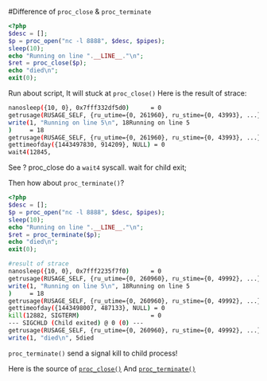#Difference of ```proc_close``` & ```proc_terminate```
```php
<?php
$desc = []; 
$p = proc_open("nc -l 8888", $desc, $pipes);
sleep(10);
echo "Running on line ".__LINE__."\n";
$ret = proc_close($p);
echo "died\n";
exit(0);
```

Run about script, It will stuck at ```proc_close()```
Here is the result of strace:
```bash
nanosleep({10, 0}, 0x7fff332df5d0)      = 0
getrusage(RUSAGE_SELF, {ru_utime={0, 261960}, ru_stime={0, 43993}, ...}) = 0
write(1, "Running on line 5\n", 18Running on line 5
)     = 18
getrusage(RUSAGE_SELF, {ru_utime={0, 261960}, ru_stime={0, 43993}, ...}) = 0
gettimeofday({1443497830, 914209}, NULL) = 0
wait4(12845, 
```
See ?
proc_close do a ```wait4``` syscall. wait for child exit;

Then how about ```proc_terminate()```?
```php
<?php
$desc = []; 
$p = proc_open("nc -l 8888", $desc, $pipes);
sleep(10);
echo "Running on line ".__LINE__."\n";
$ret = proc_terminate($p);
echo "died\n";
exit(0);
```

```bash
#result of strace
nanosleep({10, 0}, 0x7fff2235f7f0)      = 0  
getrusage(RUSAGE_SELF, {ru_utime={0, 260960}, ru_stime={0, 49992}, ...}) = 0
write(1, "Running on line 5\n", 18Running on line 5
)     = 18 
getrusage(RUSAGE_SELF, {ru_utime={0, 260960}, ru_stime={0, 49992}, ...}) = 0
gettimeofday({1443498007, 487133}, NULL) = 0
kill(12882, SIGTERM)                    = 0  
--- SIGCHLD (Child exited) @ 0 (0) ---
getrusage(RUSAGE_SELF, {ru_utime={0, 260960}, ru_stime={0, 49992}, ...}) = 0
write(1, "died\n", 5died
```
```proc_terminate()``` send a signal kill to child process!

Here is the source of [```proc_close()```](http://lxr.php.net/xref/PHP_5_5/ext/standard/proc_open.c#323)
 And [```proc_terminate()```](http://lxr.php.net/xref/PHP_5_5/ext/standard/proc_open.c#293)
